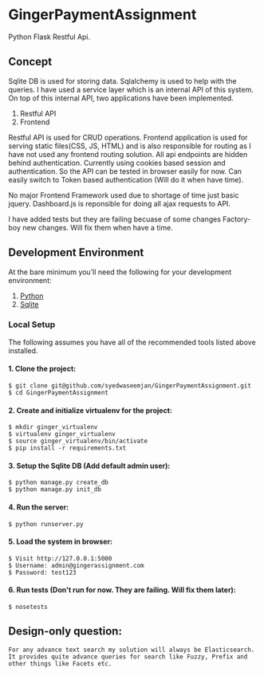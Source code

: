 # GingerPaymentAssignment
Python Flask Restful Api.

## Concept

Sqlite DB is used for storing data. Sqlalchemy is used to help with the queries. I have used a service layer which is an internal API of this system. On top of this internal API, two  applications have been implemented.

1. Restful API
2. Frontend

Restful API is used for CRUD operations. Frontend application is used for serving static files(CSS, JS, HTML) and is also responsible for routing as I have not used any frontend routing solution.
All api endpoints are hidden behind authentication. Currently using cookies based session and authentication. So the API can be tested in browser easily for now. Can easily switch to Token based authentication (Will do it when have time).

No major Frontend Framework used due to shortage of time just basic jquery. Dashboard.js is reponsible for doing all ajax requests to API.

I have added tests but they are failing becuase of some changes Factory-boy new changes. Will fix them when have a time. 

## Development Environment

At the bare minimum you'll need the following for your development environment:

1. [Python](http://www.python.org/)
2. [Sqlite](https://sqlite.org)

### Local Setup

The following assumes you have all of the recommended tools listed above installed.

#### 1. Clone the project:

    $ git clone git@github.com/syedwaseemjan/GingerPaymentAssignment.git
    $ cd GingerPaymentAssignment

#### 2. Create and initialize virtualenv for the project:

    $ mkdir ginger_virtualenv
    $ virtualenv ginger_virtualenv
    $ source ginger_virtualenv/bin/activate
    $ pip install -r requirements.txt

#### 3. Setup the Sqlite DB (Add default admin user):

    $ python manage.py create_db
    $ python manage.py init_db

#### 4. Run the server:

    $ python runserver.py

#### 5. Load the system in browser:

    $ Visit http://127.0.0.1:5000
    $ Username: admin@gingerassignment.com
    $ Password: test123

#### 6. Run tests (Don't run for now. They are failing. Will fix them later):

    $ nosetests

## Design-only question:
	For any advance text search my solution will always be Elasticsearch. It provides quite advance queries for search like Fuzzy, Prefix and other things like Facets etc. 
